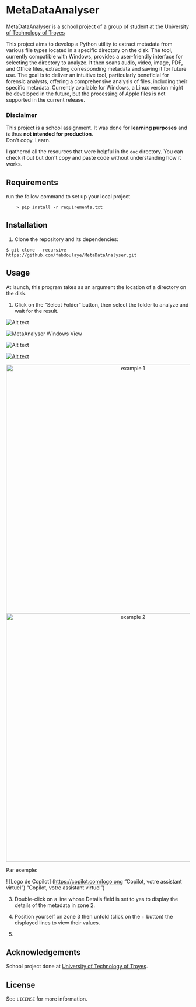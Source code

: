 # MetaDataAnalyser

MetaDataAnalyser is a school project of a group of student at the [University of Technology of Troyes](https://www.utt.fr/formations/mastere-specialise/expert-en-cybersecurite) 

This project aims to develop a Python utility to extract metadata from various file types located in a specific directory on the disk. The tool, currently compatible with Windows, provides a user-friendly interface for selecting the directory to analyze. It then scans audio, video, image, PDF, and Office files, extracting corresponding metadata and saving it for future use. The goal is to deliver an intuitive tool, particularly beneficial for forensic analysts, offering a comprehensive analysis of files, including their specific metadata. Currently available for Windows, a Linux version might be developed in the future, but the processing of Apple files is not supported in the current release.


### Disclaimer

This project is a school assignment. It was done for **learning purposes** and is thus **not intended for production**.  
Don't copy. Learn.  

I gathered all the resources that were helpful in the `doc` directory. You can check it out but don't copy and paste code without understanding how it works.

## Requirements

run the follow command to set up your local project

```
    > pip install -r requirements.txt
```


## Installation

1. Clone the repository and its dependencies:
```console
$ git clone --recursive https://github.com/fabdoulaye/MetaDataAnalyser.git
```


## Usage

At launch, this program takes as an argument the location of a directory on the disk.

1. Click on the “Select Folder” button, then select the folder to analyze and wait for the result.

<img title="a title" alt="Alt text" src="/images/boo.svg">

![MetaAnalyser Windows View](https://bit.ly/4bK4Pqo "Titre optionnel")

![Alt text](https://assets.digitalocean.com/articles/alligator/boo.svg "a title")

[![Alt text](https://assets.digitalocean.com/articles/alligator/boo.svg)](https://digitalocean.com)
<p align="center">
  <img src="assets/room00.png" alt="example 1" width="680" />
  <img src="assets/preview.png" alt="example 2" width="680" />
</p>

Par exemple:

! [Logo de Copilot] (https://copilot.com/logo.png “Copilot, votre assistant virtuel”) “Copilot, votre assistant virtuel”)

3. Double-click on a line whose Details field is set to yes to display the details of the metadata in zone 2.

4. Position yourself on zone 3 then unfold (click on the + button) the displayed lines to view their values.

5. 

## Acknowledgements

School project done at [University of Technology of Troyes](https://www.utt.fr/study-at-utt).


## License

See `LICENSE` for more information.
